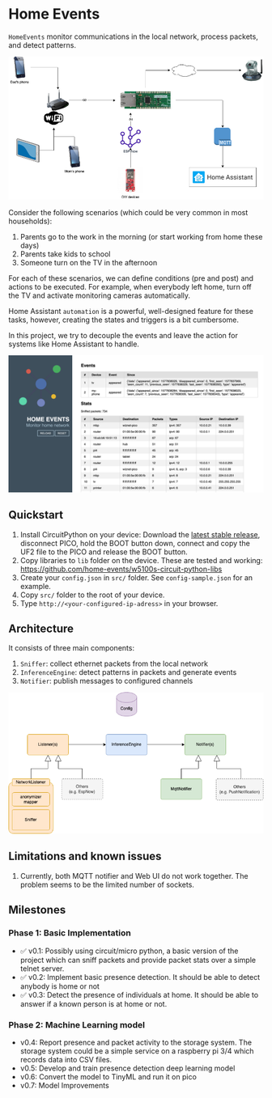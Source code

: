 # Home Events
`HomeEvents` monitor communications in the local network, process packets, and detect patterns.


![overview](docs/overview.png)


Consider the following scenarios (which could be very common in most households):
1. Parents go to the work in the morning (or start working from home these days)
2. Parents take kids to school
3. Someone turn on the TV in the afternoon

For each of these scenarios, we can define conditions (pre and post) and actions to be executed. 
For example, when everybody left home, turn off the TV and activate monitoring cameras automatically. 

Home Assistant `automation` is a powerful, well-designed feature for these tasks, however, creating the states and triggers is a bit cumbersome.

In this project, we try to decouple the events and leave the action for systems like Home Assistant to handle.


![web ui screenshot](docs/home-events-screenshot.png)


## Quickstart

1. Install CircuitPython on your device: Download the [latest stable release](https://circuitpython.org/board/raspberry_pi_pico/), disconnect PICO, hold the BOOT button down, connect and copy the UF2 file to the PICO and release the BOOT button.
2. Copy libraries to `lib` folder on the device. These are tested and working: https://github.com/home-events/w5100s-circuit-python-libs
3. Create your `config.json` in `src/` folder. See `config-sample.json` for an example.
4. Copy `src/` folder to the root of your device.
5. Type `http://<your-configured-ip-adress>` in your browser.


## Architecture

It consists of three main components:
1. `Sniffer`: collect ethernet packets from the local network
2. `InferenceEngine`: detect patterns in packets and generate events
3. `Notifier`: publish messages to configured channels 

![classes](docs/class-diagram.png)

## Limitations and known issues
1. Currently, both MQTT notifier and Web UI do not work together. The problem seems to be the limited number of sockets.

## Milestones
### Phase 1: Basic Implementation 
  * ✅  v0.1: Possibly using circuit/micro python, a basic version of the project which can sniff packets and provide packet stats over a simple telnet server. 
  * ✅  v0.2: Implement basic presence detection. It should be able to detect anybody is home or not 
  * ✅  v0.3: Detect the presence of individuals at home. It should be able to answer if a known person is at home or not. 
### Phase 2: Machine Learning model 
  * v0.4: Report presence and packet activity to the storage system. The storage system could be a simple service on a raspberry pi 3/4 which records data into CSV files. 
  * v0.5: Develop and train presence detection deep learning model 
  * v0.6: Convert the model to TinyML and run it on pico 
  * v0.7: Model Improvements
